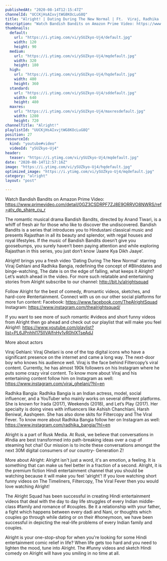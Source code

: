 ```yaml
---
publishedAt: "2020-08-14T12:15:47Z"
channelId: "UCCKjHsAIxvjtWG8KOcLuG8Q"
title: "Alright! | Dating During The New Normal | Ft.  Viraj, Radhika , Ritwik , Shreya"
description: "Watch Bandish Bandits on Amazon Prime Video: https://www.primevideo.com/detail/0GZ3CSDRPF7ZJ8E9ORRVO8NWRS/ref=atv_dp_share_cu_r\n\nThe romantic musical drama Bandish Bandits, directed by Anand Tiwari, is a whiff of fresh air for those who like to discover the undiscovered. Bandish Bandits is a series that introduces you to Hindustani classical music and presents Rajasthan in all its beauty and splendor, with regal houses and royal lifestyles. If the music of Bandish Bandits doesn’t give you goosebumps, you surely haven’t been paying attention and while exploring Rajasthan in this series, you just don’t know ‘Jaane Kya Dikh Jaaye’.\n\nAlright! brings you a fresh video 'Dating During The New Normal' starring Viraj Gehlani and Radhika Bangia, redefining the concept of #Blinddates and binge-watching, The date is on the edge of falling, what keeps it Alright? Let’s watch ahead in the video. For more such relatable and entertaining stories from Alright subscribe to our channel: http://bit.ly/alrightsquad \n\nFollow Alright for the best of comedy, #romantic videos, sketches, and hard-core #entertainment. Connect with us on our other social platforms for more fun content: \nFacebook: https://www.facebook.com/TheAlrightSquad\nInstagram: https://www.instagram.com/thealrightsquad/\n\nIf you want to see more of such romantic #videos and short funny videos from Alright then go ahead and check out our playlist that will make you feel Alright!:  https://www.youtube.com/playlist?list=PL6JPnhhI175lIVAlfnHy1vR0hlXTseAdJ\n\nMore about actors\n\nViraj Gehlani: Viraj Ghelani is one of the top digital icons who have a significant presence on the internet and came a long way. The next-door boy who knows his audience well. Viraj is the face behind Filtercopy’s viral content. Currently, he has almost 190k followers on his Instagram where he puts some crazy viral content. To know more about Viraj and his entertaining content follow him on Instagram as well: https://www.instagram.com/viraj_ghelani/?hl=en\n\nRadhika Bangia: Radhika Bangia is an Indian actress, model, social influencer, and a YouTuber who mainly works on several different platforms. She is known for Irada (2017), Weekends (2018), and Let’s Play (2017). Her specialty is doing vines with influencers like Ashish Chanchlani, Harsh Beniwal, Aashqeen. She has also done skits for Filtercopy and The Viral Fever. To know more about Radhika Bangia follow her on Instagram as well: https://www.instagram.com/radhika_bangia/?hl=en\n\nAlright is a part of Rusk Media. At Rusk, we believe that conversations in #India are best transformed into path-breaking ideas over a cup of steaming hot chai! Our mission is to incite these conversations amongst the next 30M digital consumers of our country- Generation Z!\n\nMore about Alright: Alright isn't just a word, it's an emotion, a feeling. It is something that can make us feel better in a fraction of a second. Alright, it is the premium fiction Hindi entertainment channel that you should be watching because it will make you feel 'alright'! If you love watching short funny videos on The Timeliners, Filtercopy, The Viral Fever then you would love watching Alright!\n\nThe Alright Squad has been successful in creating Hindi entertainment videos that deal with the day to day life struggles of every Indian middle-class #family and romance of #couples. Be it a relationship with your father, a fight which happens between every dadi and Nani, or thoughts which couples go through while dating or on their #honeymoon, we have been successful in depicting the real-life problems of every Indian family and couples.\n\nAlright is your one-stop-shop for when you're looking for some Hindi entertainment comic relief in life? When life gets too hard and you need to lighten the mood, tune into Alright. The #funny videos and sketch Hindi comedy on Alright will have you smiling in no time at all."
thumbnails:
  default:
    url: "https://i.ytimg.com/vi/ySUZkyo-Uj4/default.jpg"
    width: 120
    height: 90
  medium:
    url: "https://i.ytimg.com/vi/ySUZkyo-Uj4/mqdefault.jpg"
    width: 320
    height: 180
  high:
    url: "https://i.ytimg.com/vi/ySUZkyo-Uj4/hqdefault.jpg"
    width: 480
    height: 360
  standard:
    url: "https://i.ytimg.com/vi/ySUZkyo-Uj4/sddefault.jpg"
    width: 640
    height: 480
  maxres:
    url: "https://i.ytimg.com/vi/ySUZkyo-Uj4/maxresdefault.jpg"
    width: 1280
    height: 720
channelTitle: "Alright!"
playlistId: "UUCKjHsAIxvjtWG8KOcLuG8Q"
position: 27
resourceId:
  kind: "youtube#video"
  videoId: "ySUZkyo-Uj4"
header:
  teaser: "https://i.ytimg.com/vi/ySUZkyo-Uj4/mqdefault.jpg"
date: "2020-08-14T12:57:16Z"
image: "https://i.ytimg.com/vi/ySUZkyo-Uj4/hqdefault.jpg"
optimized_image: "https://i.ytimg.com/vi/ySUZkyo-Uj4/mqdefault.jpg"
category: "alright"
layout: "post"

---
```

Watch Bandish Bandits on Amazon Prime Video: https://www.primevideo.com/detail/0GZ3CSDRPF7ZJ8E9ORRVO8NWRS/ref=atv_dp_share_cu_r

The romantic musical drama Bandish Bandits, directed by Anand Tiwari, is a whiff of fresh air for those who like to discover the undiscovered. Bandish Bandits is a series that introduces you to Hindustani classical music and presents Rajasthan in all its beauty and splendor, with regal houses and royal lifestyles. If the music of Bandish Bandits doesn’t give you goosebumps, you surely haven’t been paying attention and while exploring Rajasthan in this series, you just don’t know ‘Jaane Kya Dikh Jaaye’.

Alright! brings you a fresh video 'Dating During The New Normal' starring Viraj Gehlani and Radhika Bangia, redefining the concept of #Blinddates and binge-watching, The date is on the edge of falling, what keeps it Alright? Let’s watch ahead in the video. For more such relatable and entertaining stories from Alright subscribe to our channel: http://bit.ly/alrightsquad 

Follow Alright for the best of comedy, #romantic videos, sketches, and hard-core #entertainment. Connect with us on our other social platforms for more fun content: 
Facebook: https://www.facebook.com/TheAlrightSquad
Instagram: https://www.instagram.com/thealrightsquad/

If you want to see more of such romantic #videos and short funny videos from Alright then go ahead and check out our playlist that will make you feel Alright!:  https://www.youtube.com/playlist?list=PL6JPnhhI175lIVAlfnHy1vR0hlXTseAdJ

More about actors

Viraj Gehlani: Viraj Ghelani is one of the top digital icons who have a significant presence on the internet and came a long way. The next-door boy who knows his audience well. Viraj is the face behind Filtercopy’s viral content. Currently, he has almost 190k followers on his Instagram where he puts some crazy viral content. To know more about Viraj and his entertaining content follow him on Instagram as well: https://www.instagram.com/viraj_ghelani/?hl=en

Radhika Bangia: Radhika Bangia is an Indian actress, model, social influencer, and a YouTuber who mainly works on several different platforms. She is known for Irada (2017), Weekends (2018), and Let’s Play (2017). Her specialty is doing vines with influencers like Ashish Chanchlani, Harsh Beniwal, Aashqeen. She has also done skits for Filtercopy and The Viral Fever. To know more about Radhika Bangia follow her on Instagram as well: https://www.instagram.com/radhika_bangia/?hl=en

Alright is a part of Rusk Media. At Rusk, we believe that conversations in #India are best transformed into path-breaking ideas over a cup of steaming hot chai! Our mission is to incite these conversations amongst the next 30M digital consumers of our country- Generation Z!

More about Alright: Alright isn't just a word, it's an emotion, a feeling. It is something that can make us feel better in a fraction of a second. Alright, it is the premium fiction Hindi entertainment channel that you should be watching because it will make you feel 'alright'! If you love watching short funny videos on The Timeliners, Filtercopy, The Viral Fever then you would love watching Alright!

The Alright Squad has been successful in creating Hindi entertainment videos that deal with the day to day life struggles of every Indian middle-class #family and romance of #couples. Be it a relationship with your father, a fight which happens between every dadi and Nani, or thoughts which couples go through while dating or on their #honeymoon, we have been successful in depicting the real-life problems of every Indian family and couples.

Alright is your one-stop-shop for when you're looking for some Hindi entertainment comic relief in life? When life gets too hard and you need to lighten the mood, tune into Alright. The #funny videos and sketch Hindi comedy on Alright will have you smiling in no time at all.